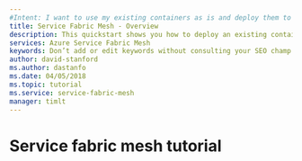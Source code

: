 ```yaml
---
#Intent: I want to use my existing containers as is and deploy them to Azure. (Windows or Linux) 
title: Service Fabric Mesh - Overview
description: This quickstart shows you how to deploy an existing container on Service Fabric Mesh.
services: Azure Service Fabric Mesh
keywords: Don’t add or edit keywords without consulting your SEO champ.
author: david-stanford
ms.author: dastanfo
ms.date: 04/05/2018
ms.topic: tutorial
ms.service: service-fabric-mesh
manager: timlt
---
```

# Service fabric mesh tutorial